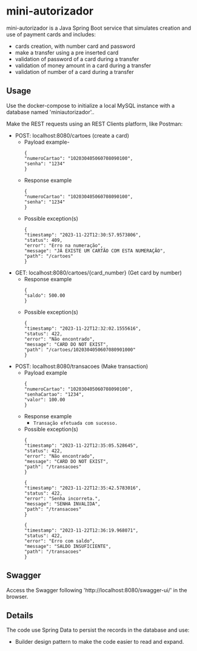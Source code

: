 # mini-autorizador

mini-autorizador is a Java Spring Boot service that simulates creation and use of payment cards and includes:

- cards creation, with number card and password
- make a transfer using a pre inserted card
- validation of password of a card during a transfer
- validation of money amount in a card during a transfer
- validation of number of a card during a transfer

## Usage

Use the docker-compose to initialize a local MySQL instance with a database named 'miniautorizador'..

Make the REST requests using an REST Clients platform, like Postman:

- POST: localhost:8080/cartoes (create a card)
    - Payload example-
      ```
      {
      "numeroCartao": "102030405060708090100",
      "senha": "1234"
      }
      ```
    - Response example
      ```
      {
      "numeroCartao": "102030405060708090100",
      "senha": "1234"
      }
      ```
    - Possible exception(s)
      ```
      {
      "timestamp": "2023-11-22T12:30:57.9573806",
      "status": 409,
      "error": "Erro na numeração",
      "message": "JÁ EXISTE UM CARTÃO COM ESTA NUMERAÇÃO",
      "path": "/cartoes"
      }
      ```
- GET: localhost:8080/cartoes/{card_number} (Get card by number)
    - Response example
      ```
      {
      "saldo": 500.00
      }
      ```
    - Possible exception(s)
      ```
      {
      "timestamp": "2023-11-22T12:32:02.1555616",
      "status": 422,
      "error": "Não encontrado",
      "message": "CARD DO NOT EXIST",
      "path": "/cartoes/1020304050607080901000"
      }
      ```
- POST: localhost:8080/transacoes (Make transaction)
    - Payload example
      ```
      {
      "numeroCartao": "102030405060708090100",
      "senhaCartao": "1234",
      "valor": 100.00
      }
      ```
    - Response example
        - ```Transação efetuada com sucesso.```
    - Possible exception(s)
      ```
      {
      "timestamp": "2023-11-22T12:35:05.528645",
      "status": 422,
      "error": "Não encontrado",
      "message": "CARD DO NOT EXIST",
      "path": "/transacoes"
      }
      ```
      ```
      {
      "timestamp": "2023-11-22T12:35:42.5783016",
      "status": 422,
      "error": "Senha incorreta.",
      "message": "SENHA INVALIDA",
      "path": "/transacoes"
      }
      ```
      ```
      {
      "timestamp": "2023-11-22T12:36:19.968071",
      "status": 422,
      "error": "Erro com saldo",
      "message": "SALDO INSUFICIENTE",
      "path": "/transacoes"
      }
      ```
      
## Swagger

Access the Swagger following 'http://localhost:8080/swagger-ui/' in the browser.

## Details

The code use Spring Data to persist the records in the database and use:

- Builder design pattern to make the code easier to read and expand.
